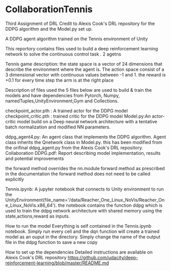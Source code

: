# CollaborationTennis
Third Assignment of DRL
Credit to Alexis Cook's DRL repository for the DDPG algorithm and the Model.py set up.

A DDPG agent algorithm trained on the Tennis environment of Unity

This reportory contains files used to build a deep reinforcement learning network to solve the continuous control task . 2 agetns

Tennis game description: the state space is a vector of 24 dimensions that describe the environment where the agent is. The action space consist of a 3 dimensional vector with continuous values between -1 and 1. the reward is +0.1 for every time step the arm is at the right place

Description of files used
the 5 files below are used to build & train the models and have dependencies from Pytorch, Numpy, namedTuples,UnityEnvironment,Gym and Collections.

checkpoint_actor.pth : A trained actor for the DDPG model 
checkpoint_critic.pth :  trained critic for the DDPG model
Model.py:An actor-critic model build on a Deep neural network architecture with a tentative batch normalization and modified NN parameters. 

ddpg_agent4.py: An agent class that implements the DDPG algorithm. Agent class inherits the Qnetwork class in Model.py. this has been modified from the orifinal ddpg_agent.py from the Alexis Cook's DRL repository. 
Collaboration DDPG.pdf: Report describing model implementation, results and potential improvements

the forward method overrides the nn.module forward method as prescribed in the documentation the forward method does not need to be called explicitly

Tennis.ipynb: A jupyter notebook that connects to Unity environment to run the UnityEnvironment(file_name='/data/Reacher_One_Linux_NoVis/Reacher_One_Linux_NoVis.x86_64'). the notebook contains the function ddpg which is used to train the ddpg network architecture with shared memory using the state,actions,reward as inputs. 

How to run the model
Everything is self contained in the Tennis.ipynb notebook. Simply run every cell and the dqn function will create a trained model as an ouput in the directory. Simply change the name of the output file in the ddpg function to save a new copy

How to set up the dependencies Detailed instructions are available on Alexis Cook's DRL repository https://github.com/udacity/deep-reinforcement-learning/blob/master/README.md
